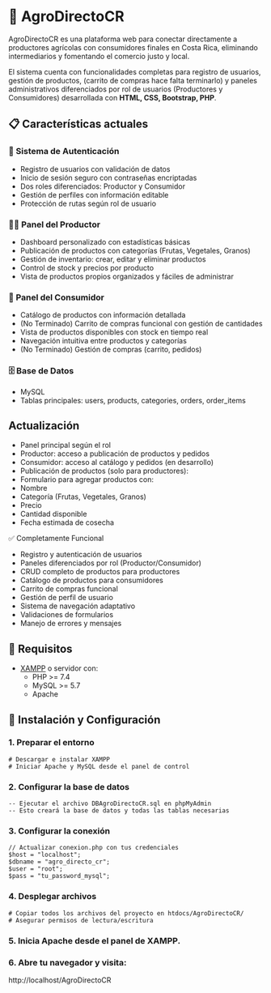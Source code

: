 # 🌾 AgroDirectoCR

AgroDirectoCR es una plataforma web para conectar directamente a productores agrícolas con consumidores finales en Costa Rica, eliminando intermediarios y fomentando el comercio justo y local.  

El sistema cuenta con funcionalidades completas para registro de usuarios, gestión de productos, (carrito de compras hace falta terminarlo) y paneles administrativos diferenciados por rol de usuarios (Productores y Consumidores) desarrollada con **HTML, CSS, Bootstrap, PHP**.

## 📋 Características actuales

### 🔐 Sistema de Autenticación
- Registro de usuarios con validación de datos
- Inicio de sesión seguro con contraseñas encriptadas
- Dos roles diferenciados: Productor y Consumidor
- Gestión de perfiles con información editable
- Protección de rutas según rol de usuario

### 👨‍🌾 Panel del Productor
- Dashboard personalizado con estadísticas básicas
- Publicación de productos con categorías (Frutas, Vegetales, Granos)
- Gestión de inventario: crear, editar y eliminar productos
- Control de stock y precios por producto
- Vista de productos propios organizados y fáciles de administrar

### 🛒 Panel del Consumidor
- Catálogo de productos con información detallada
- (No Terminado) Carrito de compras funcional con gestión de cantidades
- Vista de productos disponibles con stock en tiempo real
- Navegación intuitiva entre productos y categorías
- (No Terminado) Gestión de compras (carrito, pedidos)

### 🗄️ Base de Datos
- MySQL
- Tablas principales: users, products, categories, orders, order_items


## Actualización
- Panel principal según el rol
- Productor: acceso a publicación de productos y pedidos
- Consumidor: acceso al catálogo y pedidos (en desarrollo)
- Publicación de productos (solo para productores):
- Formulario para agregar productos con:
- Nombre
- Categoría (Frutas, Vegetales, Granos)
- Precio
- Cantidad disponible
- Fecha estimada de cosecha

✅ Completamente Funcional

 - Registro y autenticación de usuarios
 - Paneles diferenciados por rol (Productor/Consumidor)
 - CRUD completo de productos para productores
 - Catálogo de productos para consumidores
 - Carrito de compras funcional
 - Gestión de perfil de usuario
 - Sistema de navegación adaptativo
 - Validaciones de formularios
 - Manejo de errores y mensajes


## 🔧 Requisitos

- [XAMPP](https://www.apachefriends.org/) o servidor con:
  - PHP >= 7.4
  - MySQL >= 5.7
  - Apache

## 🚀 Instalación y Configuración

### 1. Preparar el entorno
```
# Descargar e instalar XAMPP
# Iniciar Apache y MySQL desde el panel de control
```

### 2. Configurar la base de datos
```
-- Ejecutar el archivo DBAgroDirectoCR.sql en phpMyAdmin
-- Esto creará la base de datos y todas las tablas necesarias
```

### 3. Configurar la conexión
```
// Actualizar conexion.php con tus credenciales
$host = "localhost";
$dbname = "agro_directo_cr";
$user = "root";
$pass = "tu_password_mysql";
```

### 4. Desplegar archivos
```
# Copiar todos los archivos del proyecto en htdocs/AgroDirectoCR/
# Asegurar permisos de lectura/escritura
```

### 5. Inicia Apache desde el panel de XAMPP.

### 6. Abre tu navegador y visita:
http://localhost/AgroDirectoCR
